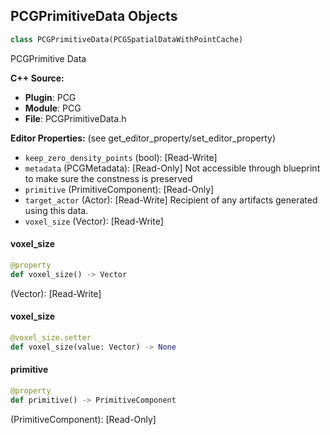 ## PCGPrimitiveData Objects

```python
class PCGPrimitiveData(PCGSpatialDataWithPointCache)
```

PCGPrimitive Data

**C++ Source:**

- **Plugin**: PCG
- **Module**: PCG
- **File**: PCGPrimitiveData.h

**Editor Properties:** (see get_editor_property/set_editor_property)

- ``keep_zero_density_points`` (bool):  [Read-Write]
- ``metadata`` (PCGMetadata):  [Read-Only] Not accessible through blueprint to make sure the constness is preserved
- ``primitive`` (PrimitiveComponent):  [Read-Only]
- ``target_actor`` (Actor):  [Read-Write] Recipient of any artifacts generated using this data.
- ``voxel_size`` (Vector):  [Read-Write]

<a id="unreal.PCGPrimitiveData.voxel_size"></a>

#### voxel_size

```python
@property
def voxel_size() -> Vector
```

(Vector):  [Read-Write]

<a id="unreal.PCGPrimitiveData.voxel_size"></a>

#### voxel_size

```python
@voxel_size.setter
def voxel_size(value: Vector) -> None
```

<a id="unreal.PCGPrimitiveData.primitive"></a>

#### primitive

```python
@property
def primitive() -> PrimitiveComponent
```

(PrimitiveComponent):  [Read-Only]

<a id="unreal.PCGProjectionData"></a>